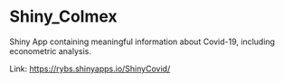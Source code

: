 # Shiny_Colmex
Shiny App containing meaningful information about Covid-19, including econometric analysis.

Link: https://rybs.shinyapps.io/ShinyCovid/
